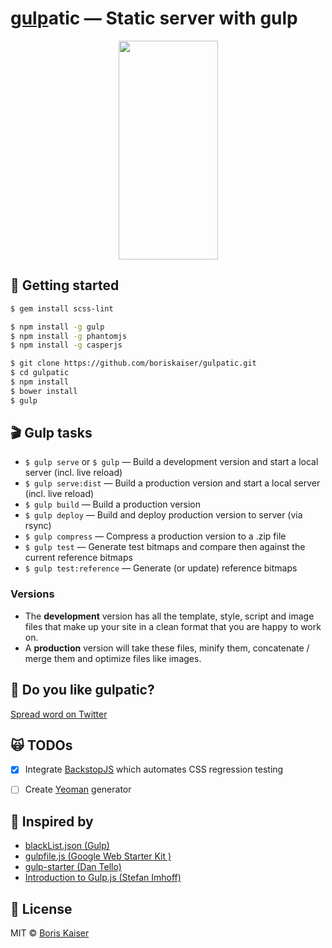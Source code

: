# [gulp](http://gulpjs.com)atic — Static server with gulp

<p align="center">
  <img width="159" height="350" src="https://raw.githubusercontent.com/boriskaiser/gulpatic/master/src/images/gulp-logo/gulp-logo.png">
</p>

## :rocket: Getting started
```bash
$ gem install scss-lint

$ npm install -g gulp
$ npm install -g phantomjs
$ npm install -g casperjs

$ git clone https://github.com/boriskaiser/gulpatic.git
$ cd gulpatic
$ npm install
$ bower install
$ gulp
```

## :clapper: Gulp tasks
- `$ gulp serve` or `$ gulp` — Build a development version and start a local server (incl. live reload)
- `$ gulp serve:dist` — Build a production version and start a local server (incl. live reload)
- `$ gulp build` — Build a production version
- `$ gulp deploy` — Build and deploy production version to server (via rsync)
- `$ gulp compress` — Compress a production version to a .zip file
- `$ gulp test` — Generate test bitmaps and compare then against the current reference bitmaps
- `$ gulp test:reference` — Generate (or update) reference bitmaps

### Versions
- The **development** version has all the template, style, script and image files that make up your site in a clean format that you are happy to work on.
- A **production** version will take these files, minify them, concatenate / merge them and optimize files like images. 

## :gift_heart: Do you like gulpatic?
[Spread word on Twitter](https://twitter.com/intent/tweet?text=gulpatic%20—%20Static%20server%20with%20gulp&url=https%3A%2F%2Fgithub.com%2Fboriskaiser%2Fgulpatic&via=boriskaiser)

## :scream_cat: TODOs
- [x] Integrate [BackstopJS](https://github.com/garris/BackstopJS) which automates CSS regression testing
- [ ] Create [Yeoman](http://yeoman.io/) generator


## :raised_hands: Inspired by
- [blackList.json (Gulp)](https://github.com/gulpjs/plugins/blob/master/src/blackList.json)
- [gulpfile.js (Google Web Starter Kit )](https://github.com/google/web-starter-kit/blob/master/gulpfile.js)
- [gulp-starter (Dan Tello)](https://github.com/greypants/gulp-starter)
- [Introduction to Gulp.js (Stefan Imhoff)](http://stefanimhoff.de/2014/gulp-tutorial-1-intro-setup/)


## :beers: License
MIT © [Boris Kaiser](http://boriskaiser.com)
